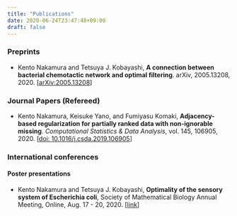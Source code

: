 ```yaml
---
title: "Publications"
date: 2020-06-24T23:47:48+09:00
draft: false
---
```


### Preprints
- Kento Nakamura and Tetsuya J. Kobayashi, **A connection between bacterial chemotactic network and optimal filtering**.  arXiv, 2005.13208, 2020.
[[arXiv:2005.13208](https://arxiv.org/abs/2005.13208)]

### Journal Papers (Refereed)
- Kento Nakamura, Keisuke Yano, and Fumiyasu Komaki, **Adjacency-based regularization for partially ranked data with non-ignorable missing**. *Computational Statistics & Data Analysis*, vol. 145, 106905, 2020.
[[doi: 10.1016/j.csda.2019.106905](https://doi.org/10.1016/j.csda.2019.106905)]

### International conferences
#### Poster presentations
- Kento Nakamura and Tetsuya J. Kobayashi, **Optimality of the sensory system of Escherichia coli**, Society of Mathematical Biology Annual Meeting,  Online, Aug. 17 - 20, 2020. [[link](https://smb2020.org/Kento-Nakamura/)]
